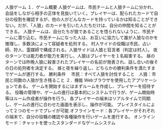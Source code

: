 人狼ゲーム
１．ゲーム概要
人狼ゲームは、市民チームと人狼チームに分かれ、会話をしながら相手の正体を見抜いていく。プレイヤーは、配られたカードで自分の役割を確認するが、他の人がどんなカードを持っているかは知ることができない。だが、「人狼」のカードを引いた人たちだけは、自分の仲間を知ることができる。
人狼チームは、自分たちが狼であることを悟られないように、市民チームに潜り込む。市民チームになった人は、お互いに協力して誰が人狼なのかを推理し、多数決によって容疑者を処刑する。
村人サイドの役職は市民、占い師、狩人、霊媒師で構成される。人狼サイドは人狼と狂言者（判定は村人）。
夜のターンでは能力者が能力を実行し、人狼はプレイヤーを１名殺害する。
昼のターンでは昨晩人狼に殺害されたプレイヤーの名前が発表され、話し合いの後その日の処刑者を決定する。
昼と夜を繰り返し、どちらかの勝利条件を満たすまでゲームが進行する。
勝利条件	　市民：すべて人狼を討伐すること　人狼：市民と同数の人狼が生き残ること
２．機能
Webブラウザを使用したアプリケーションである。
ゲームを開始するにはまずルームを作成し、プレイヤーを招待する。
役職の管理や、ゲームの進行は基本的にシステムで行うが、ゲーム開始時等はルーム作成者が操作を行う。
各プレイヤーの端末はリアルタイムで同期し、ゲームの進行に合わせた画面を表示し、操作が可能。
プレイスタイルによって２つのモードでプレイが可能
オフラインモード：各プレイヤーがそれぞれの端末で、自分の役職の確認や各種操作を行いゲームを進行する。
オンラインモード：チャットを使ったスタンダードなゲームシステム
